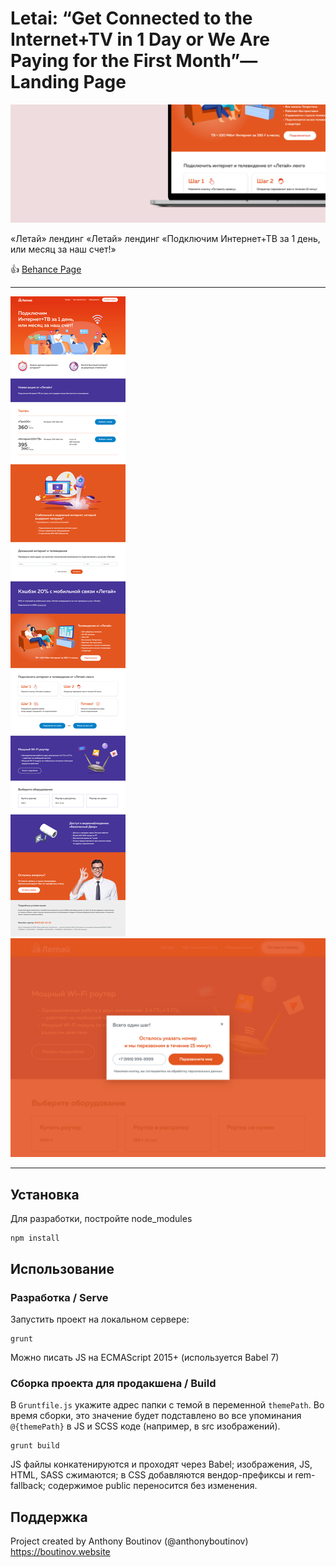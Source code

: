 # Letai: “Get Connected to the Internet+TV in 1 Day or We Are Paying for the First Month”—Landing Page

<img src="/readme-images/letai2-behance-website-preview.jpg" alt="Banner" />

«Летай» лендинг «Летай» лендинг «Подключим Интернет+ТВ за 1 день, или месяц за наш счет!»

👍 <a href="https://www.behance.net/gallery/156299371/Letai-InternetTV-Landing-Page">Behance Page</a>

---

<img src="/readme-images/letai2-index.jpg" alt="Preview" />

<img src="/readme-images/letai2-popup.jpg" alt="Preview 2 (popup)" />

---

## Установка

Для разработки, постройте node_modules
```
npm install
```

## Использование

### Разработка / Serve

Запустить проект на локальном сервере:

```
grunt
```

Можно писать JS на ECMAScript 2015+ (используется Babel 7)

### Сборка проекта для продакшена / Build

В `Gruntfile.js` укажите адрес папки с темой в переменной `themePath`. Во время сборки, это значение будет подставлено во все упоминания `@{themePath}` в JS и SCSS коде (например, в src изображений).

```
grunt build
```

JS файлы конкатенируются и проходят через Babel; изображения, JS, HTML, SASS сжимаются; в CSS добавляются вендор-префиксы и rem-fallback; содержимое public переносится без изменения.

## Поддержка
Project created by Anthony Boutinov (@anthonyboutinov) https://boutinov.website

